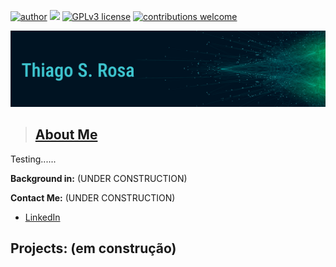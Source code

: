 [![author](https://img.shields.io/badge/author-thiagosouzadarosa-brightgreen.svg)](https://www.linkedin.com/in/thiagosouzadarosa) [![](https://img.shields.io/badge/python-3.9+-blue.svg)](https://www.python.org/downloads/release/python-391/) [![GPLv3 license](https://img.shields.io/badge/License-GPLv3-purple.svg)](http://perso.crans.org/besson/LICENSE.html) [![contributions welcome](https://img.shields.io/badge/contributions-welcome-red.svg?style=flat)](https://github.com/thiagosouzadarosa/Portifolio)

<p align="center">
  <img src="bannerTSR2.png" >
</p>

> ## <a href="https://www.linkedin.com/in/thiagosouzadarosa/">About Me</a>


Testing......



**Background in:** (UNDER CONSTRUCTION)

**Contact Me:** (UNDER CONSTRUCTION)

* [LinkedIn](https://www.linkedin.com/in/thiagosouzadarosa/)


## Projects: (em construção)
